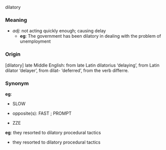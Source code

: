 dilatory
### Meaning
+ _adj_: not acting quickly enough; causing delay
	+ __eg__: The government has been dilatory in dealing with the problem of unemployment

### Origin

[dilatory] late Middle English: from late Latin dilatorius ‘delaying’, from Latin dilator ‘delayer’, from dilat- ‘deferred’, from the verb differre.

### Synonym

__eg__: 
+ SLOW

+ opposite(s): FAST ; PROMPT
+ ZZE

__eg__: they resorted to dilatory procedural tactics

+ they resorted to dilatory procedural tactics


